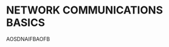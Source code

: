 # NETWORK COMMUNICATIONS BASICS

AOSDNAIFBAOFB


<!--stackedit_data:
eyJoaXN0b3J5IjpbLTE4MzA2MTExMjgsNDU5NDAwMzAwXX0=
-->